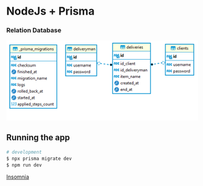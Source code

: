# NodeJs + Prisma

### Relation Database

![Alt text](/assets/diagrma.png?raw=true "Title")

## Running the app

```bash
# development
$ npx prisma migrate dev
$ npm run dev
```

[Insomnia](https://github.com/igordev2/node-delivery/blob/main/assets/insomnia.json)
